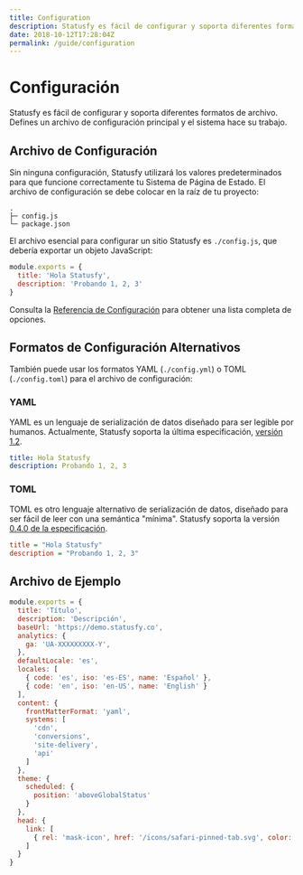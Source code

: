 ```yaml
---
title: Configuration
description: Statusfy es fácil de configurar y soporta diferentes formatos de archivo. Defines un archivo de configuración principal y el sistema hace su trabajo.
date: 2018-10-12T17:28:04Z
permalink: /guide/configuration
---
```


# Configuración

Statusfy es fácil de configurar y soporta diferentes formatos de archivo. Defines un archivo de configuración principal y el sistema hace su trabajo.

## Archivo de Configuración

Sin ninguna configuración, Statusfy utilizará los valores predeterminados para que funcione correctamente tu Sistema de Página de Estado. El archivo de configuración se debe colocar en la raíz de tu proyecto:

```
.
├─ config.js
└─ package.json
```

El archivo esencial para configurar un sitio Statusfy es `./config.js`, que debería exportar un objeto JavaScript:

``` js
module.exports = {
  title: 'Hola Statusfy',
  description: 'Probando 1, 2, 3'
}
```

Consulta la [Referencia de Configuración](../config/README.md) para obtener una lista completa de opciones.

## Formatos de Configuración Alternativos

También puede usar los formatos YAML (`./config.yml`) o TOML (`./config.toml`) para el archivo de configuración:

### YAML

YAML es un lenguaje de serialización de datos diseñado para ser legible por humanos. Actualmente, Statusfy soporta la última especificación, [versión 1.2](http://yaml.org/spec/1.2/spec.html).

``` yaml
title: Hola Statusfy
description: Probando 1, 2, 3
```

### TOML

TOML es otro lenguaje alternativo de serialización de datos, diseñado para ser fácil de leer con una semántica "mínima". Statusfy soporta la versión [0.4.0 de la especificación](https://github.com/toml-lang/toml/blob/master/versions/en/toml-v0.4.0.md).

``` ini
title = "Hola Statusfy"
description = "Probando 1, 2, 3"
```

## Archivo de Ejemplo

```javascript
module.exports = {
  title: 'Título',
  description: 'Descripción',
  baseUrl: 'https://demo.statusfy.co',
  analytics: {
    ga: 'UA-XXXXXXXXX-Y',
  },
  defaultLocale: 'es',
  locales: [
    { code: 'es', iso: 'es-ES', name: 'Español' },
    { code: 'en', iso: 'en-US', name: 'English' }
  ],
  content: {
    frontMatterFormat: 'yaml',
    systems: [
      'cdn',
      'conversions',
      'site-delivery',
      'api'
    ]
  },
  theme: {
    scheduled: {
      position: 'aboveGlobalStatus'
    }
  },
  head: {
    link: [
      { rel: 'mask-icon', href: '/icons/safari-pinned-tab.svg', color: '#3e4e88' }
    ]
  }
}
```
